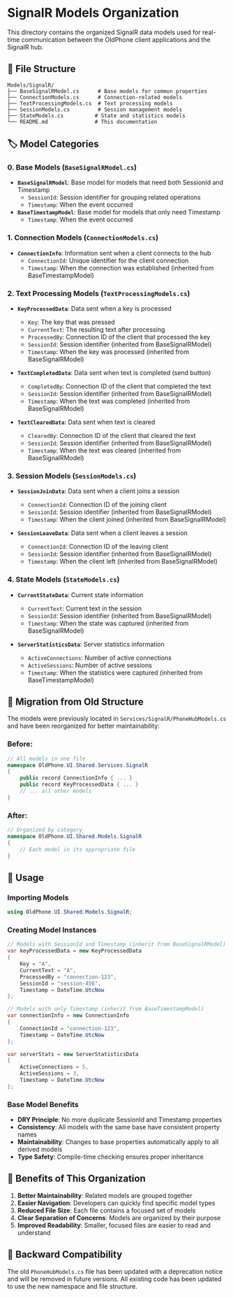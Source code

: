 # SignalR Models Organization

This directory contains the organized SignalR data models used for real-time communication between the OldPhone client applications and the SignalR hub.

## 📁 **File Structure**

```
Models/SignalR/
├── BaseSignalRModel.cs      # Base models for common properties
├── ConnectionModels.cs      # Connection-related models
├── TextProcessingModels.cs  # Text processing models
├── SessionModels.cs         # Session management models
├── StateModels.cs          # State and statistics models
└── README.md               # This documentation
```

## 🏷️ **Model Categories**

### 0. **Base Models** (`BaseSignalRModel.cs`)
- **`BaseSignalRModel`**: Base model for models that need both SessionId and Timestamp
  - `SessionId`: Session identifier for grouping related operations
  - `Timestamp`: When the event occurred
- **`BaseTimestampModel`**: Base model for models that only need Timestamp
  - `Timestamp`: When the event occurred

### 1. **Connection Models** (`ConnectionModels.cs`)
- **`ConnectionInfo`**: Information sent when a client connects to the hub
  - `ConnectionId`: Unique identifier for the client connection
  - `Timestamp`: When the connection was established (inherited from BaseTimestampModel)

### 2. **Text Processing Models** (`TextProcessingModels.cs`)
- **`KeyProcessedData`**: Data sent when a key is processed
  - `Key`: The key that was pressed
  - `CurrentText`: The resulting text after processing
  - `ProcessedBy`: Connection ID of the client that processed the key
  - `SessionId`: Session identifier (inherited from BaseSignalRModel)
  - `Timestamp`: When the key was processed (inherited from BaseSignalRModel)

- **`TextCompletedData`**: Data sent when text is completed (send button)
  - `CompletedBy`: Connection ID of the client that completed the text
  - `SessionId`: Session identifier (inherited from BaseSignalRModel)
  - `Timestamp`: When the text was completed (inherited from BaseSignalRModel)

- **`TextClearedData`**: Data sent when text is cleared
  - `ClearedBy`: Connection ID of the client that cleared the text
  - `SessionId`: Session identifier (inherited from BaseSignalRModel)
  - `Timestamp`: When the text was cleared (inherited from BaseSignalRModel)

### 3. **Session Models** (`SessionModels.cs`)
- **`SessionJoinData`**: Data sent when a client joins a session
  - `ConnectionId`: Connection ID of the joining client
  - `SessionId`: Session identifier (inherited from BaseSignalRModel)
  - `Timestamp`: When the client joined (inherited from BaseSignalRModel)

- **`SessionLeaveData`**: Data sent when a client leaves a session
  - `ConnectionId`: Connection ID of the leaving client
  - `SessionId`: Session identifier (inherited from BaseSignalRModel)
  - `Timestamp`: When the client left (inherited from BaseSignalRModel)

### 4. **State Models** (`StateModels.cs`)
- **`CurrentStateData`**: Current state information
  - `CurrentText`: Current text in the session
  - `SessionId`: Session identifier (inherited from BaseSignalRModel)
  - `Timestamp`: When the state was captured (inherited from BaseSignalRModel)

- **`ServerStatisticsData`**: Server statistics information
  - `ActiveConnections`: Number of active connections
  - `ActiveSessions`: Number of active sessions
  - `Timestamp`: When the statistics were captured (inherited from BaseTimestampModel)

## 🔄 **Migration from Old Structure**

The models were previously located in `Services/SignalR/PhoneHubModels.cs` and have been reorganized for better maintainability:

### **Before:**
```csharp
// All models in one file
namespace OldPhone.UI.Shared.Services.SignalR
{
    public record ConnectionInfo { ... }
    public record KeyProcessedData { ... }
    // ... all other models
}
```

### **After:**
```csharp
// Organized by category
namespace OldPhone.UI.Shared.Models.SignalR
{
    // Each model in its appropriate file
}
```

## 📝 **Usage**

### **Importing Models**
```csharp
using OldPhone.UI.Shared.Models.SignalR;
```

### **Creating Model Instances**
```csharp
// Models with SessionId and Timestamp (inherit from BaseSignalRModel)
var keyProcessedData = new KeyProcessedData
{
    Key = "A",
    CurrentText = "A",
    ProcessedBy = "connection-123",
    SessionId = "session-456",
    Timestamp = DateTime.UtcNow
};

// Models with only Timestamp (inherit from BaseTimestampModel)
var connectionInfo = new ConnectionInfo
{
    ConnectionId = "connection-123",
    Timestamp = DateTime.UtcNow
};

var serverStats = new ServerStatisticsData
{
    ActiveConnections = 5,
    ActiveSessions = 3,
    Timestamp = DateTime.UtcNow
};
```

### **Base Model Benefits**
- **DRY Principle**: No more duplicate SessionId and Timestamp properties
- **Consistency**: All models with the same base have consistent property names
- **Maintainability**: Changes to base properties automatically apply to all derived models
- **Type Safety**: Compile-time checking ensures proper inheritance

## 🎯 **Benefits of This Organization**

1. **Better Maintainability**: Related models are grouped together
2. **Easier Navigation**: Developers can quickly find specific model types
3. **Reduced File Size**: Each file contains a focused set of models
4. **Clear Separation of Concerns**: Models are organized by their purpose
5. **Improved Readability**: Smaller, focused files are easier to read and understand

## 🔧 **Backward Compatibility**

The old `PhoneHubModels.cs` file has been updated with a deprecation notice and will be removed in future versions. All existing code has been updated to use the new namespace and file structure. 